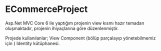 # ECommerceProject
Asp.Net MVC Core 6 ile yaptığım projenin view kısmı hazır temadan oluşmaktadır, projenin ihiyaçlarına göre düzenlenmiştir.

Projede kullanılanlar; 
View Component (bölüp parçalayıp yönetebilmemiz için )
Identity kütüphanesi.
